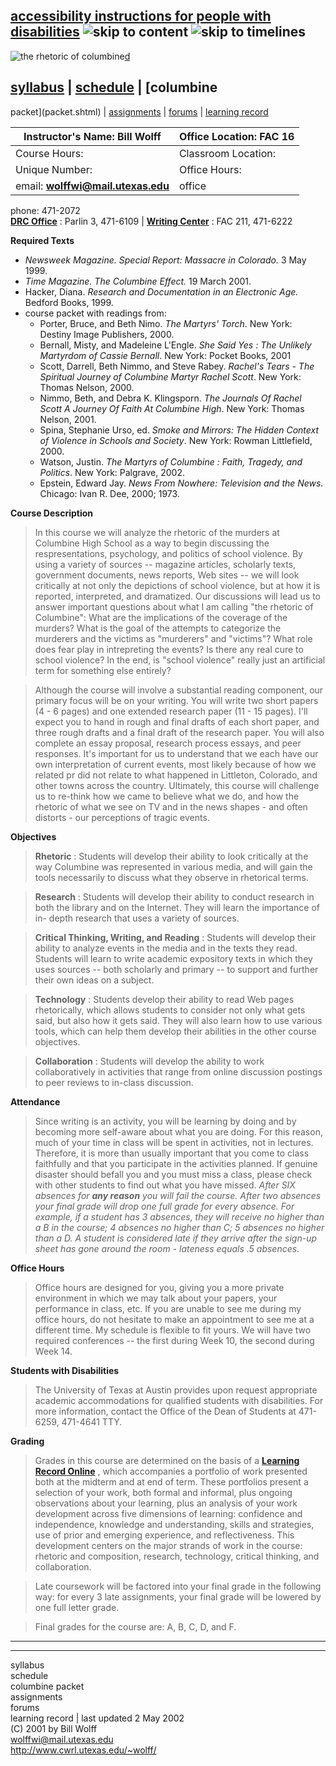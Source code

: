 [accessibility instructions for people with disabilities](instructions.shtml)
![skip to content](white_space.jpg) ![skip to timelines](white_space.jpg)  
---  
![the rhetoric of columbine](banner_650_web.gif)[d](banner_d.shtml)  
  
## [syllabus](index.shtml) | [schedule](schedule.shtml) | [columbine
packet](packet.shtml) | [assignments](assignments.shtml) |
[forums](forums.shtml) | [learning record](http://lro.cwrl.utexas.edu)  
  
| Instructor's Name: Bill Wolff | Office Location: FAC 16  
---|---  
Course Hours:  | Classroom Location:  
Unique Number:  | Office Hours:  
email: [**wolffwi@mail.utexas.edu**](mailto:wolffwi@mail.utexas.edu) |  office
phone: 471-2072  
**[DRC Office](http://www.drc.utexas.edu/)** : Parlin 3, 471-6109 | **[Writing
Center](http://uwc.fac.utexas.edu/)** : FAC 211, 471-6222  
  
  
**Required Texts**

  * _Newsweek Magazine. Special Report: Massacre in Colorado._ 3 May 1999.
  * _Time Magazine. The Columbine Effect._ 19 March 2001.
  * Hacker, Diana. _Research and Documentation in an Electronic Age._ Bedford Books, 1999.
  * course packet with readings from:
    * Porter, Bruce, and Beth Nimo. _The Martyrs' Torch_. New York: Destiny Image Publishers, 2000.
    * Bernall, Misty, and Madeleine L'Engle. _She Said Yes : The Unlikely Martyrdom of Cassie Bernall_. New York: Pocket Books, 2001
    * Scott, Darrell, Beth Nimmo, and Steve Rabey. _Rachel's Tears - The Spiritual Journey of Columbine Martyr Rachel Scott_. New York: Thomas Nelson, 2000.
    * Nimmo, Beth, and Debra K. Klingsporn. _The Journals Of Rachel Scott A Journey Of Faith At Columbine High_. New York: Thomas Nelson, 2001.
    * Spina, Stephanie Urso, ed. _Smoke and Mirrors: The Hidden Context of Violence in Schools and Society_. New York: Rowman Littlefield, 2000.
    * Watson, Justin. _The Martyrs of Columbine : Faith, Tragedy, and Politics_. New York: Palgrave, 2002.
    * Epstein, Edward Jay. _News From Nowhere: Television and the News._ Chicago: Ivan R. Dee, 2000; 1973.

**Course Description**

> In this course we will analyze the rhetoric of the murders at Columbine High
School as a way to begin discussing the respresentations, psychology, and
politics of school violence. By using a variety of sources -- magazine
articles, scholarly texts, government documents, news reports, Web sites -- we
will look critically at not only the depictions of school violence, but at how
it is reported, interpreted, and dramatized. Our discussions will lead us to
answer important questions about what I am calling "the rhetoric of
Columbine": What are the implications of the coverage of the murders? What is
the goal of the attempts to categorize the murderers and the victims as
"murderers" and "victims"? What role does fear play in intrepreting the
events? Is there any real cure to school violence? In the end, is "school
violence" really just an artificial term for something else entirely?

>

> Although the course will involve a substantial reading component, our
primary focus will be on your writing. You will write two short papers (4 - 6
pages) and one extended research paper (11 - 15 pages). I'll expect you to
hand in rough and final drafts of each short paper, and three rough drafts and
a final draft of the research paper. You will also complete an essay proposal,
research process essays, and peer responses. It's important for us to
understand that we each have our own interpretation of current events, most
likely because of how we related pr did not relate to what happened in
Littleton, Colorado, and other towns across the country. Ultimately, this
course will challenge us to re-think how we came to believe what we do, and
how the rhetoric of what we see on TV and in the news shapes - and often
distorts - our perceptions of tragic events.

**Objectives**

> **Rhetoric** : Students will develop their ability to look critically at the
way Columbine was represented in various media, and will gain the tools
necessarily to discuss what they observe in rhetorical terms.

>

> **Research** : Students will develop their ability to conduct research in
both the library and on the Internet. They will learn the importance of in-
depth research that uses a variety of sources.

>

> **Critical Thinking, Writing, and Reading** : Students will develop their
ability to analyze events in the media and in the texts they read. Students
will learn to write academic expository texts in which they uses sources --
both scholarly and primary -- to support and further their own ideas on a
subject.

>

> **Technology** : Students develop their ability to read Web pages
rhetorically, which allows students to consider not only what gets said, but
also how it gets said. They will also learn how to use various tools, which
can help them develop their abilities in the other course objectives.

>

> **Collaboration** : Students will develop the ability to work
collaboratively in activities that range from online discussion postings to
peer reviews to in-class discussion.

**Attendance**

> Since writing is an activity, you will be learning by doing and by becoming
more self-aware about what you are doing. For this reason, much of your time
in class will be spent in activities, not in lectures. Therefore, it is more
than usually important that you come to class faithfully and that you
participate in the activities planned. If genuine disaster should befall you
and you must miss a class, please check with other students to find out what
you have missed. _After SIX absences for **any reason** you will fail the
course. After two absences your final grade will drop one full grade for every
absence. For example, if a student has 3 absences, they will receive no higher
than a B in the course; 4 absences no higher than C; 5 absences no higher than
a D. A student is considered late if they arrive after the sign-up sheet has
gone around the room - lateness equals .5 absences._

**Office Hours**

> Office hours are designed for you, giving you a more private environment in
which we may talk about your papers, your performance in class, etc. If you
are unable to see me during my office hours, do not hesitate to make an
appointment to see me at a different time. My schedule is flexible to fit
yours. We will have two required conferences -- the first during Week 10, the
second during Week 14.

**Students with Disabilities**

> The University of Texas at Austin provides upon request appropriate academic
accommodations for qualified students with disabilities. For more information,
contact the Office of the Dean of Students at 471-6259, 471-4641 TTY.

**Grading**

> Grades in this course are determined on the basis of a **[Learning Record
Online](http://lro.cwrl.utexas.edu)** , which accompanies a portfolio of work
presented both at the midterm and at end of term. These portfolios present a
selection of your work, both formal and informal, plus ongoing observations
about your learning, plus an analysis of your work development across five
dimensions of learning: confidence and independence, knowledge and
understanding, skills and strategies, use of prior and emerging experience,
and reflectiveness. This development centers on the major strands of work in
the course: rhetoric and composition, research, technology, critical thinking,
and collaboration.

>

> Late coursework will be factored into your final grade in the following way:
for every 3 late assignments, your final grade will be lowered by one full
letter grade.

>

> Final grades for the course are: A, B, C, D, and F.  
  
  
  
---  
  
* * *  
  
  
  
syllabus  
schedule  
columbine packet  
assignments  
forums  
learning record |  last updated 2 May 2002  
(C) 2001 by Bill Wolff  
[wolffwi@mail.utexas.edu](mailto:wolffwi@mail.utexas.edu)  
<http://www.cwrl.utexas.edu/~wolff/>  
  

